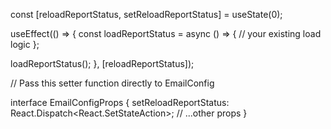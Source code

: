 const [reloadReportStatus, setReloadReportStatus] = useState(0);

useEffect(() => {
  const loadReportStatus = async () => {
    // your existing load logic
  };

  loadReportStatus();
}, [reloadReportStatus]);

// Pass this setter function directly to EmailConfig
<EmailConfig setReloadReportStatus={setReloadReportStatus} />




interface EmailConfigProps {
  setReloadReportStatus: React.Dispatch<React.SetStateAction<number>>;
  // ...other props
}